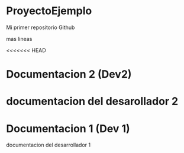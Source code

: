 # ProyectoEjemplo
Mi primer repositorio Github

mas lineas

<<<<<<< HEAD



# Documentacion 2 (Dev2)
documentacion del desarollador 2
=======
# Documentacion 1 (Dev 1) 
documentacion del desarrollador 1

